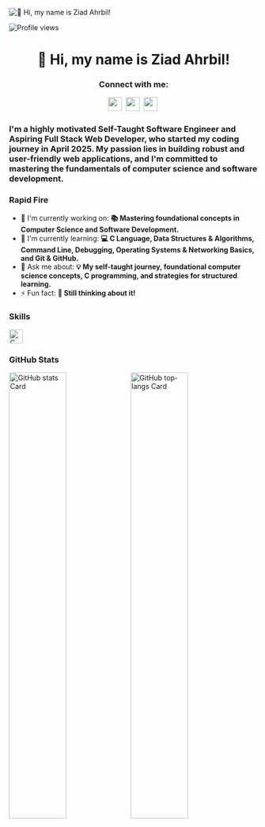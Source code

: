 ![👋 Hi, my name is Ziad Ahrbil!](https://static.wixstatic.com/media/53fad0_ce0704caa0174d6aa9b2b8101a62fa77~mv2.gif)

![Profile views](https://komarev.com/ghpvc/?username=ziadev25&label=Profile%20views&color=0e75b6&style=flat)

<div id="toc">
  <ul align="center" style="list-style: none">
    <summary>
      <h1>
        👋 Hi, my name is Ziad Ahrbil!
      </h1>
    </summary>
  </ul>
</div>

**<h3 align="center">Connect with me:</h3>** 
<p align="center"><a href="https://github.com/ziadev25" target="_blank"><img src="https://img.shields.io/badge/GitHub-100000?style=for-the-badge&logo=github&logoColor=white" height="28" style="margin-right: 4px"></a> <a href="https://www.linkedin.com/in/ziadev25" target="_blank"><img src="https://img.shields.io/badge/LinkedIn-0077B5?style=for-the-badge&logo=linkedin&logoColor=white" height="28" style="margin-right: 4px"></a> <a href="ziadahrbil.se.dev@gmail.com" target="_blank"><img src="https://img.shields.io/badge/Gmail-D14836?style=for-the-badge&logo=gmail&logoColor=white" height="28" style="margin-right: 4px"></a></p>

 **<h3 align="left">I'm a highly motivated Self-Taught Software Engineer and Aspiring Full Stack Web Developer, who started my coding journey in April 2025. My passion lies in building robust and user-friendly web applications, and I'm committed to mastering the fundamentals of computer science and software development.</h3>**

**<h3 align="left">Rapid Fire</h3>**

- 💼 I'm currently working on: **📚 Mastering foundational concepts in Computer Science and Software Development.**
- 🌱 I'm currently learning: **💻 C Language, Data Structures & Algorithms, Command Line, Debugging, Operating Systems & Networking Basics, and Git & GitHub.**
- 💬 Ask me about: **💡 My self-taught journey, foundational computer science concepts, C programming, and strategies for structured learning.**
- ⚡ Fun fact: **🤔 Still thinking about it!**

 **<h3 align="left">Skills</h3>**

<div style="display: flex; flex-wrap: wrap; gap: 4px; justify-content: left;"><img src="https://skillicons.dev/icons?i=c" height="28" alt="C" style="margin-right: 4px"></div>

 **<h3 align="left">GitHub Stats</h3>**

<p align="left">
  <img width="48%" src="https://github-readme-stats.vercel.app/api?username=ziadev25&theme=dark&hide_title=false&hide_rank=false&show_icons=false&include_all_commits=false&count_private=true&line_height=23" alt="GitHub stats Card" />
  <img width="48%" src="https://github-readme-stats.vercel.app/api/top-langs?username=ziadev25&theme=dark&hide_title=false&layout=compact&langs_count=6&hide_progress=false&card_width=400&hide_border=false" alt="GitHub top-langs Card" />
</p>



